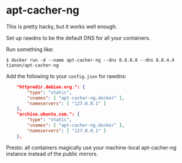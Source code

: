 # apt-cacher-ng

This is pretty hacky, but it works well enough.

Set up rawdns to be the default DNS for all your containers.

Run something like:

```console
$ docker run -d --name apt-cacher-ng --dns 8.8.8.8 --dns 8.8.4.4 tianon/apt-cacher-ng
```

Add the following to your `config.json` for rawdns:

```json
	"httpredir.debian.org.": {
		"type": "static",
		"cnames": [ "apt-cacher-ng.docker" ],
		"nameservers": [ "127.0.0.1" ]
	},
	"archive.ubuntu.com.": {
		"type": "static",
		"cnames": [ "apt-cacher-ng.docker" ],
		"nameservers": [ "127.0.0.1" ]
	},
```

Presto: all containers magically use your machine-local apt-cacher-ng instance instead of the public mirrors.
